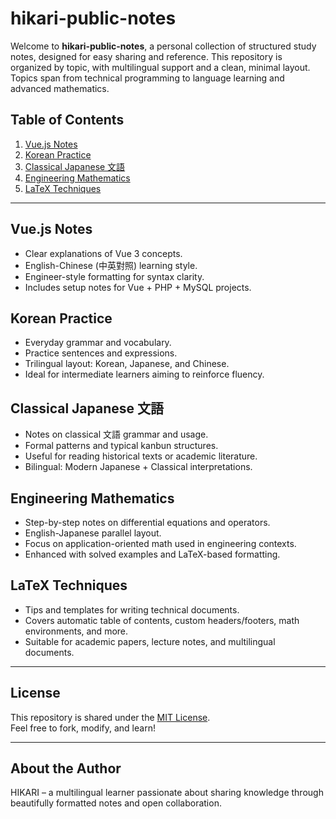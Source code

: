 # hikari-public-notes

Welcome to **hikari-public-notes**, a personal collection of structured study notes, designed for easy sharing and reference. This repository is organized by topic, with multilingual support and a clean, minimal layout. Topics span from technical programming to language learning and advanced mathematics.

## Table of Contents

1. [Vue.js Notes](#vuejs-notes)
2. [Korean Practice](#korean-practice)
3. [Classical Japanese 文語](#classical-japanese-文語)
4. [Engineering Mathematics](#engineering-mathematics)
5. [LaTeX Techniques](#latex-techniques)

---

## Vue.js Notes

- Clear explanations of Vue 3 concepts.
- English-Chinese (中英對照) learning style.
- Engineer-style formatting for syntax clarity.
- Includes setup notes for Vue + PHP + MySQL projects.

## Korean Practice

- Everyday grammar and vocabulary.
- Practice sentences and expressions.
- Trilingual layout: Korean, Japanese, and Chinese.
- Ideal for intermediate learners aiming to reinforce fluency.

## Classical Japanese 文語

- Notes on classical 文語 grammar and usage.
- Formal patterns and typical kanbun structures.
- Useful for reading historical texts or academic literature.
- Bilingual: Modern Japanese + Classical interpretations.

## Engineering Mathematics

- Step-by-step notes on differential equations and operators.
- English-Japanese parallel layout.
- Focus on application-oriented math used in engineering contexts.
- Enhanced with solved examples and LaTeX-based formatting.

## LaTeX Techniques

- Tips and templates for writing technical documents.
- Covers automatic table of contents, custom headers/footers, math environments, and more.
- Suitable for academic papers, lecture notes, and multilingual documents.

---

## License

This repository is shared under the [MIT License](LICENSE).  
Feel free to fork, modify, and learn!

---

## About the Author

HIKARI – a multilingual learner passionate about sharing knowledge through beautifully formatted notes and open collaboration.


